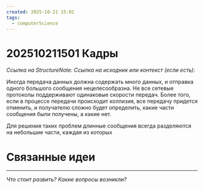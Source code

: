 ```yaml
---
created: 2025-10-21 15:01
tags:
  - computerScience
---
```

# 202510211501 Кадры

*Ссылка на StructureNote:*
*Ссылка на исходник или контекст (если есть):* 

Иногда передача данных должна содержать много данных, и отправка одного большого сообщения нецелесообразна. Не все сетевые протоколы поддерживают одинаковые скорости передач. Более того, если в процессе передачи происходит коллизия, все передачу придется отменить, и получателю сложно будет определить, какие части сообщения были получены, а какие нет.

Для решения таких проблем длинные сообщения всегда разделяются на небольшие части, каждая из которых 
# Связанные идеи

---

*Что стоит развить? Какие вопросы возникли?*